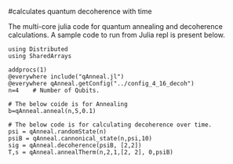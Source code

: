 #calculates quantum decoherence with time

The multi-core julia code for quantum annealing and decoherence calculations.
A sample code to run from Julia repl is present below.

```
using Distributed
using SharedArrays

addprocs(1)
@everywhere include("qAnneal.jl")
@everywhere qAnneal.getConfig("../config_4_16_decoh")
n=4    # Number of Qubits.

# The below coide is for Annealing
b=qAnneal.anneal(n,5,0.1)

# The below code is for calculating decoherence over time.
psi = qAnneal.randomState(n)
psiB = qAnneal.cannonical_state(n,psi,10)
sig = qAnneal.decoherence(psiB, [2,2])
T,s = qAnneal.annealTherm(n,2,1,[2, 2], 0,psiB)
```
